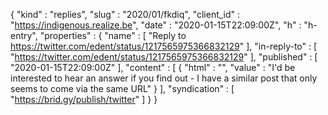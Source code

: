{
  "kind" : "replies",
  "slug" : "2020/01/fkdiq",
  "client_id" : "https://indigenous.realize.be",
  "date" : "2020-01-15T22:09:00Z",
  "h" : "h-entry",
  "properties" : {
    "name" : [ "Reply to https://twitter.com/edent/status/1217565975366832129" ],
    "in-reply-to" : [ "https://twitter.com/edent/status/1217565975366832129" ],
    "published" : [ "2020-01-15T22:09:00Z" ],
    "content" : [ {
      "html" : "",
      "value" : "I'd be interested to hear an answer if you find out - I have a similar post that only seems to come via the same URL"
    } ],
    "syndication" : [ "https://brid.gy/publish/twitter" ]
  }
}

